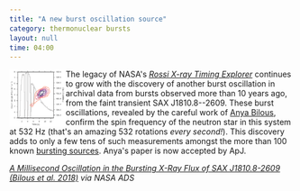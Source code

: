 ```yaml
---
title: "A new burst oscillation source"
category: thermonuclear bursts
layout: null
time: 04:00
---
```

<!-- converted from blosxom format post using convert.pl dkg 22.1.2022 -->
<img src="images/bilous18_fig2.png" width="100" align="left">
The legacy of NASA's <a href="https://heasarc.gsfc.nasa.gov/docs/xte/xte_1st.html"><em>Rossi X-ray Timing Explorer</a></em> continues to grow with the discovery of another burst oscillation in archival data from bursts observed more than 10 years ago, from the faint transient SAX&nbsp;J1810.8--2609.
These burst oscillations, revealed by the careful work of 
<a href="http://www.uva.nl/en/profile/b/i/g.bilous/g.bilous.html">Anya Bilous</a>, confirm the spin frequency of the neutron star in this system at 532 Hz (that's an amazing 532 rotations <em>every second!</em>).
This discovery adds to only a few tens of such measurements amongst the more than 100 known <a href="http://burst.sci.monash.edu/sources">bursting sources</a>. Anya's paper is now accepted by ApJ.
</p>
<p><em><a href="http://adsabs.harvard.edu/abs/2018ApJ...862L...4B">A Millisecond Oscillation in the Bursting X-Ray Flux of SAX J1810.8-2609 (Bilous et al. 2018)</a> via NASA ADS</em></p>
